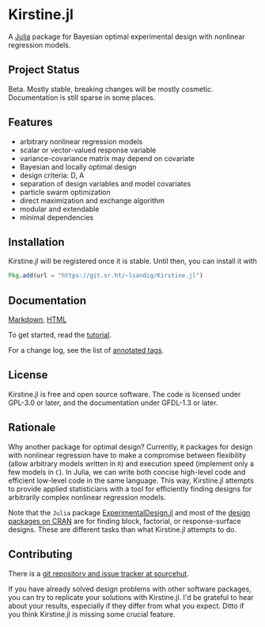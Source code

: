 # Kirstine.jl

<!-- SPDX-FileCopyrightText: 2023 Ludger Sandig <sandig@statistik.tu-dortmund.de> -->
<!-- SPDX-License-Identifier: GFDL-1.3-or-later -->

A [Julia][julia-url] package for Bayesian optimal experimental design with nonlinear regression models.

[julia-url]: https://julialang.org

## Project Status

Beta.
Mostly stable, breaking changes will be mostly cosmetic.
Documentation is still sparse in some places.

## Features

- arbitrary nonlinear regression models
- scalar or vector-valued response variable
- variance-covariance matrix may depend on covariate
- Bayesian and locally optimal design
- design criteria: D, A
- separation of design variables and model covariates
- particle swarm optimization
- direct maximization and exchange algorithm
- modular and extendable
- minimal dependencies

## Installation

Kirstine.jl will be registered once it is stable.
Until then, you can install it with
```julia
Pkg.add(url = "https://git.sr.ht/~lsandig/Kirstine.jl")
```

## Documentation

[Markdown](docs/src/), [HTML](https://lsandig.srht.site/Kirstine.jl/index.html)

To get started, read the [tutorial](https://lsandig.srht.site/Kirstine.jl/tutorial.html).

For a change log,
see the list of [annotated tags](https://git.sr.ht/~lsandig/Kirstine.jl/refs).

## License

Kirstine.jl is free and open source software.
The code is licensed under GPL-3.0 or later,
and the documentation under GFDL-1.3 or later.

## Rationale

Why another package for optimal design?
Currently, `R` packages for design with nonlinear regression have to make a compromise between flexibility
(allow arbitrary models written in `R`)
and execution speed
(implement only a few models in `C`).
In Julia, we can write both concise high-level code and efficient low-level code in the same language.
This way,
Kirstine.jl attempts to provide applied statisticians with a tool
for efficiently finding designs for arbitrarily complex nonlinear regression models.

Note that the `Julia` package [ExperimentalDesign.jl][edjl-url]
and most of the [design packages on CRAN][craned-url]
are for finding block, factorial, or response-surface designs.
These are different tasks than what Kirstine.jl attempts to do.

[edjl-url]: https://github.com/phrb/ExperimentalDesign.jl
[craned-url]: https://cran.r-project.org/view=ExperimentalDesign

## Contributing

There is a [git repository and issue tracker at sourcehut](https://sr.ht/~lsandig/Kirstine.jl/).

If you have already solved design problems with other software packages,
you can try to replicate your solutions with Kirstine.jl.
I'd be grateful to hear about your results,
especially if they differ from what you expect.
Ditto if you think Kirstine.jl is missing some crucial feature.
